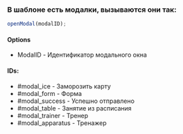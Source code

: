 ### В шаблоне есть модалки, вызываются они так:

```javascript
openModal(modalID);
```

#### Options

- ModalID - Идентификатор модального окна

#### IDs:

- #modal_ice - Заморозить карту
- #modal_form - Форма
- #modal_success - Успешно отправлено
- #modal_table - Занятие из расписания
- #modal_trainer - Тренер
- #modal_apparatus - Тренажер
